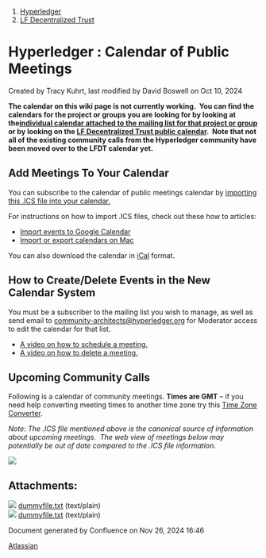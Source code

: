 1. [Hyperledger](index.html)
2. [LF Decentralized Trust](LF-Decentralized-Trust_19595266.html)

# Hyperledger : Calendar of Public Meetings

Created by Tracy Kuhrt, last modified by David Boswell on Oct 10, 2024

**The calendar on this wiki page is not currently working.  You can find the calendars for the project or groups you are looking for by looking at the[individual calendar attached to the mailing list for that project or group](https://lists.lfdecentralizedtrust.org/groups) or by looking on the [LF Decentralized Trust public calendar](https://zoom-lfx.platform.linuxfoundation.org/meetings/lf-decentralized-trust?view=week).  Note that not all of the existing community calls from the Hyperledger community have been moved over to the LFDT calendar yet.**

## Add Meetings To Your Calendar

You can subscribe to the calendar of public meetings calendar by [importing this .ICS file into your calendar.](https://lists.hyperledger.org/ics/1902217/3131022486068381536/feed.ics)

For instructions on how to import .ICS files, check out these how to articles:

- [Import events to Google Calendar](https://support.google.com/calendar/answer/37118?co=GENIE.Platform%3DDesktop&hl=en)
- [Import or export calendars on Mac](https://support.apple.com/guide/calendar/import-or-export-calendars-icl1023/mac)

You can also download the calendar in [iCal](https://lists.hyperledger.org/ics/1902217/3131022486068381536/feed.ics) format.

## How to Create/Delete Events in the New Calendar System

You must be a subscriber to the mailing list you wish to manage, as well as send email to community-architects@hyperledger.org for Moderator access to edit the calendar for that list.

- [A video on how to schedule a meeting.](Calendar-of-Public-Meetings_19595324.html)
- [A video on how to delete a meeting.](Calendar-of-Public-Meetings_19595324.html)

## Upcoming Community Calls

Following is a calendar of community meetings. **Times are GMT** – if you need help converting meeting times to another time zone try this [Time Zone Converter](https://www.timeanddate.com/worldclock/converter.html).

*Note: The .ICS file mentioned above is the canonical source of information about upcoming meetings.  The web view of meetings below may potentially be out of date compared to the .ICS file information.*

![](plugins/servlet/confluence/placeholder/unknown-macro)

## Attachments:

![](images/icons/bullet_blue.gif) [dummyfile.txt](attachments/19595324/19609135.txt) (text/plain)  
![](images/icons/bullet_blue.gif) [dummyfile.txt](attachments/19595324/19609136.txt) (text/plain)

Document generated by Confluence on Nov 26, 2024 16:46

[Atlassian](http://www.atlassian.com/)
